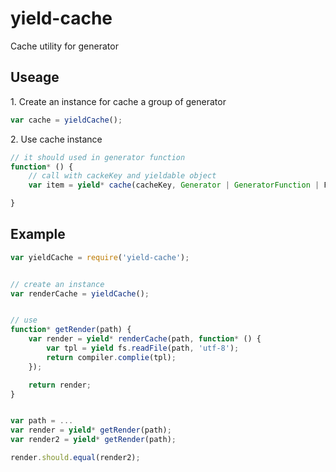 # yield-cache


Cache utility for generator


## Useage

1\. Create an instance for cache a group of generator

```js
var cache = yieldCache();
```

2\. Use cache instance


```js
// it should used in generator function
function* () {
    // call with cackeKey and yieldable object
    var item = yield* cache(cacheKey, Generator | GeneratorFunction | Functin that return Promise);

}
```


## Example

```js
var yieldCache = require('yield-cache');


// create an instance
var renderCache = yieldCache();


// use
function* getRender(path) {
    var render = yield* renderCache(path, function* () {
        var tpl = yield fs.readFile(path, 'utf-8');
        return compiler.complie(tpl);
    });

    return render;
}


var path = ...
var render = yield* getRender(path);
var render2 = yield* getRender(path);

render.should.equal(render2);
```
